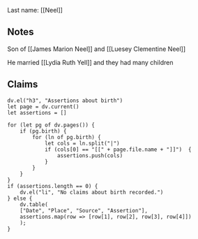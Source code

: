 Last name: [[Neel]]

## Notes

Son of [[James Marion Neel]] and [[Luesey Clementine Neel]]

He married [[Lydia Ruth Yell]] and they had many children


## Claims

```dataviewjs
dv.el("h3", "Assertions about birth")
let page = dv.current()
let assertions = []

for (let pg of dv.pages()) {
	if (pg.birth) {
		for (ln of pg.birth) {
			let cols = ln.split("|")
			if (cols[0] == "[[" + page.file.name + "]]")  {
				assertions.push(cols)
			}
		}
	}
}
if (assertions.length == 0) {
	dv.el("li", "No claims about birth recorded.")
} else {
	dv.table(
	["Date", "Place", "Source", "Assertion"],
	assertions.map(row => [row[1], row[2], row[3], row[4]])
	);
}
```




